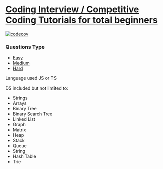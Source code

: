 # [Coding Interview / Competitive Coding Tutorials for total beginners](https://www.youtube.com/watch?v=n3I-Lw9pkfU&list=PLpkrMokklzr0AyKje3Ev6xpC4jAgKDOr-)

[![codecov](https://codecov.io/gh/piyush97/Competitive-Coding-tutorial/branch/main/graph/badge.svg?token=yqY1m6fje9)](https://codecov.io/gh/piyush97/Competitive-Coding-tutorial)


### Questions Type

- [Easy](/Easy)
- [Medium](/Medium)
- [Hard](/Hard)

Language used JS or TS

DS included but not limited to:

- Strings
- Arrays
- Binary Tree
- Binary Search Tree
- Linked List
- Graph
- Matrix
- Heap
- Stack
- Queue
- String
- Hash Table
- Trie
